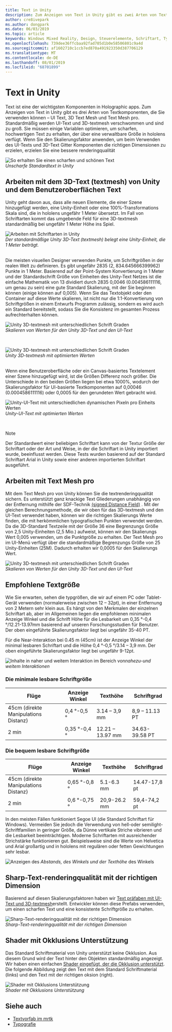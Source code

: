 ```yaml
---
title: Text in Unity
description: Zum Anzeigen von Text in Unity gibt es zwei Arten von Textkomponenten, die Sie verwenden können – UI Text und 3D Text Mesh.
author: cre8ivepark
ms.author: dongpark
ms.date: 06/03/2019
ms.topic: article
keywords: Windows Mixed Reality, Design, Steuerelemente, Schriftart, Typografie, UI, UX
ms.openlocfilehash: 739dee36ffcbaa92fad705d1b0e58506801c9a4d
ms.sourcegitcommit: af1602710c1ccb7ed870a491923350d387706129
ms.translationtype: MT
ms.contentlocale: de-DE
ms.lasthandoff: 08/01/2019
ms.locfileid: "68701899"
---
```

# <a name="text-in-unity"></a>Text in Unity

Text ist eine der wichtigsten Komponenten in Holographic apps. Zum Anzeigen von Text in Unity gibt es drei Arten von Textkomponenten, die Sie verwenden können – UI Text, 3D Text Mesh und Text Mesh pro. Standardmäßig werden UI-Text und 3D-textmesh verschwommen und sind zu groß. Sie müssen einige Variablen optimieren, um scharfen, hochwertigen Text zu erhalten, der über eine verwaltbare Größe in hololens verfügt. Wenn Sie den Skalierungsfaktor anwenden, um beim Verwenden des UI-Texts und 3D-Text Gitter Komponenten die richtigen Dimensionen zu erzielen, erzielen Sie eine bessere renderingqualität

![So erhalten Sie einen scharfen und schönen Text](images/hug-text-02-640px.png)<br>
*Unscharfe Standardtext in Unity*

## <a name="working-with-unitys-3d-text-text-mesh-and-ui-text"></a>Arbeiten mit dem 3D-Text (textmesh) von Unity und dem Benutzeroberflächen Text

Unity geht davon aus, dass alle neuen Elemente, die einer Szene hinzugefügt werden, eine Unity-Einheit oder eine 100%-Transformations Skala sind, die in hololens ungefähr 1 Meter übersetzt. Im Fall von Schriftarten kommt das umgebende Feld für eine 3D-textmesh standardmäßig bei ungefähr 1 Meter Höhe ins Spiel.

![Arbeiten mit Schriftarten in Unity](images/640px-hug-text-03.png)<br>
*Der standardmäßige Unity 3D-Text (textmesh) belegt eine Unity-Einheit, die 1 Meter beträgt.*

<br>
Die meisten visuellen Designer verwenden Punkte, um Schriftgrößen in der realen Welt zu definieren. Es gibt ungefähr 2835 (2, 834.645666399962) Punkte in 1 Meter. Basierend auf der Point-System Konvertierung in 1 Meter und der Standardschrift Größe von Einheiten des Unity-Text Netzes ist die einfache Mathematik von 13 dividiert durch 2835 0,0046 (0.004586111116, um genau zu sein) eine gute Standard Skalierung, mit der Sie beginnen können (einige können auf 0,005). Wenn Sie das Textobjekt oder den Container auf diese Werte skalieren, ist nicht nur die 1:1-Konvertierung von Schriftgrößen in einem Entwurfs Programm zulässig, sondern es wird auch ein Standard bereitstellt, sodass Sie die Konsistenz im gesamten Prozess aufrechterhalten können.

![Unity 3D-textmesh mit unterschiedlichen Schrift Graden](images/Text_In_Unity_Measurements1.png)<br>
*Skalieren von Werten für den Unity 3D-Text und den UI-Text*

<br>

![Unity 3D-textmesh mit unterschiedlichen Schrift Graden](images/hug-text-05-1000px.png)<br>
*Unity 3D-textmesh mit optimierten Werten*

<br>
Wenn eine Benutzeroberfläche oder ein Canvas-basiertes Textelement einer Szene hinzugefügt wird, ist die Größen Differenz noch größer. Die Unterschiede in den beiden Größen liegen bei etwa 1000%, wodurch der Skalierungsfaktor für UI-basierte Textkomponenten auf 0,00046 (0.0004586111116) oder 0,0005 für den gerundeten Wert gebracht wird.

![Unity-UI-Text mit unterschiedlichen dynamischen Pixeln pro Einheits Werten](images/hug-text-04-1000px.png)<br>
*Unity-UI-Text mit optimierten Werten*

<br>

>[!NOTE]
>Der Standardwert einer beliebigen Schriftart kann von der Textur Größe der Schriftart oder der Art und Weise, in der die Schriftart in Unity importiert wurde, beeinflusst werden. Diese Tests wurden basierend auf der Standard Schriftart Arial in Unity sowie einer anderen importierten Schriftart ausgeführt.

## <a name="working-with-text-mesh-pro"></a>Arbeiten mit Text Mesh pro

Mit dem Text Mesh pro von Unity können Sie die textrenderingqualität sichern. Es unterstützt ganz knackige Text Gliederungen unabhängig von der Entfernung mithilfe der SDF-Technik [(signed Distance Field)](https://steamcdn-a.akamaihd.net/apps/valve/2007/SIGGRAPH2007_AlphaTestedMagnification.pdf) . Mit der gleichen Berechnungsmethode, die wir oben für das 3D-textmesh und den UI-Text verwendet haben, können wir die richtigen Skalierungs Werte finden, die mit herkömmlichen typografischen Punkten verwendet werden. Da die 3D-Standard Textzeile mit der Größe 36 eine Begrenzungs Größe von 2,5 Unity-Einheiten (2,5 Mio.) aufweist, können wir den Skalierungs Wert 0,005 verwenden, um die Punktgröße zu erhalten. Der Text Mesh pro im UI-Menü verfügt über die standardmäßige Begrenzungs Größe von 25 Unity-Einheiten (25M). Dadurch erhalten wir 0,0005 für den Skalierungs Wert.

![Unity 3D-textmesh mit unterschiedlichen Schrift Graden](images/Text_In_Unity_Measurements2.png)<br>
*Skalieren von Werten für den Unity 3D-Text und den UI-Text*

## <a name="recommended-text-size"></a>Empfohlene Textgröße
Wie Sie erwarten, sehen die typgrößen, die wir auf einem PC oder Tablet-Gerät verwenden (normalerweise zwischen 12 – 32pt), in einer Entfernung von 2 Metern sehr klein aus. Es hängt von den Merkmalen der einzelnen Schriftart ab, aber im Allgemeinen liegen die empfohlenen minimalen Anzeige Winkel und die Schrift Höhe für die Lesbarkeit um 0,35 °-0,4 °/12.21-13.97mm basierend auf unseren Forschungsstudien für Benutzer. Der oben eingeführte Skalierungsfaktor liegt bei ungefähr 35-40 PT. 

Für die Near-Interaktion bei 0.45 m (45cm) ist der Anzeige Winkel der minimal lesbaren Schriftart und die Höhe 0,4 °-0,5 °/3.14 – 3,9 mm. Der oben eingeführte Skalierungsfaktor liegt bei ungefähr 9-12pt.

![Inhalte in naher und weitem](images/typography-distance-1000px.jpg)
Interaktion im Bereich von*nahezu-und weitem Interaktionen*

### <a name="the-minimum-legible-font-size"></a>Die minimale lesbare Schriftgröße
| Flüge | Anzeige Winkel | Texthöhe | Schriftgrad |
|---------|---------|---------|---------|
| 45cm (direkte Manipulations Distanz) | 0,4 °-0,5 ° | 3.14 – 3,9 mm | 8,9 – 11.13 PT |
| 2 min | 0,35 °-0,4 ° | 12.21 – 13.97 mm | 34.63-39.58 PT |


### <a name="the-comfortably-legible-font-size"></a>Die bequem lesbare Schriftgröße
| Flüge | Anzeige Winkel | Texthöhe | Schriftgrad |
|---------|---------|---------|---------|
| 45cm (direkte Manipulations Distanz) | 0,65 °-0,8 ° | 5.1-6.3 mm | 14.47-17,8 pt |
| 2 min | 0,6 °-0,75 ° | 20,9-26.2 mm | 59,4-74,2 pt |

In den meisten Fällen funktioniert Segoe UI (die Standard Schriftart für Windows). Vermeiden Sie jedoch die Verwendung von hell-oder semilight-Schriftfamilien in geringer Größe, da Dünne vertikale Striche vibrieren und die Lesbarkeit beeinträchtigen. Moderne Schriftarten mit ausreichender Strichstärke funktionieren gut. Beispielsweise sind die Werte von Helvetica und Arial großartig und in hololens mit regulären oder fetten Gewichtungen sehr lesbar.


![Anzeigen des](images/Text_In_Unity_ViewingAngle.jpg)
*Abstands, des Winkels und der Texthöhe* des Winkels

## <a name="sharp-text-rendering-quality-with-proper-dimension"></a>Sharp-Text-renderingqualität mit der richtigen Dimension

Basierend auf diesen Skalierungsfaktoren haben wir [Text präfaben mit UI-Text und 3D-textmesh](https://github.com/microsoft/MixedRealityToolkit-Unity/tree/mrtk_development/Assets/MixedRealityToolkit.SDK/StandardAssets/Prefabs/Text)erstellt. Entwickler können diese Prefabs verwenden, um einen scharfen Text und eine konsistente Schriftgröße zu erhalten.

![Sharp-Text-renderingqualität mit der richtigen Dimension](images/hug-text-06-1000px.png)<br>
*Sharp-Text-renderingqualität mit der richtigen Dimension*

## <a name="shader-with-occlusion-support"></a>Shader mit Okklusions Unterstützung

Das Standard Schriftmaterial von Unity unterstützt keine Okklusion. Aus diesem Grund wird der Text hinter den Objekten standardmäßig angezeigt. Wir haben einen einfachen [Shader eingefügt, der die Okklusion unterstützt](https://github.com/microsoft/MixedRealityToolkit-Unity/blob/mrtk_release/Assets/MixedRealityToolkit/StandardAssets/Shaders/Text3DShader.shader). Die folgende Abbildung zeigt den Text mit dem Standard Schriftmaterial (links) und den Text mit der richtigen oksion (right).

![Shader mit Okklusions Unterstützung](images/hug-text-07-1000px.png)<br>
*Shader mit Okklusions Unterstützung*


## <a name="see-also"></a>Siehe auch
* [Textvorfab im mrtk](https://github.com/microsoft/MixedRealityToolkit-Unity/tree/mrtk_development/Assets/MixedRealityToolkit.SDK/StandardAssets/Prefabs/Text)
* [Typografie](typography.md)

 
